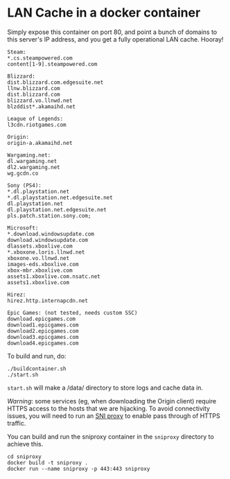 # LAN Cache in a docker container

Simply expose this container on port 80, and point a bunch of domains to this server's IP address, 
and you get a fully operational LAN cache. Hooray!

```
Steam:
*.cs.steampowered.com
content[1-9].steampowered.com

Blizzard:
dist.blizzard.com.edgesuite.net
llnw.blizzard.com
dist.blizzard.com
blizzard.vo.llnwd.net
blzddist*.akamaihd.net

League of Legends:
l3cdn.riotgames.com

Origin:
origin-a.akamaihd.net

Wargaming.net:
dl.wargaming.net
dl2.wargaming.net
wg.gcdn.co

Sony (PS4):
*.dl.playstation.net 
*.dl.playstation.net.edgesuite.net 
dl.playstation.net 
dl.playstation.net.edgesuite.net 
pls.patch.station.sony.com;

Microsoft:
*.download.windowsupdate.com 
download.windowsupdate.com 
dlassets.xboxlive.com 
*.xboxone.loris.llnwd.net 
xboxone.vo.llnwd.net 
images-eds.xboxlive.com 
xbox-mbr.xboxlive.com 
assets1.xboxlive.com.nsatc.net 
assets1.xboxlive.com

Hirez:
hirez.http.internapcdn.net

Epic Games: (not tested, needs custom SSC)
download.epicgames.com 
download1.epicgames.com 
download2.epicgames.com 
download3.epicgames.com 
download4.epicgames.com 
```

To build and run, do:
```
./buildcontainer.sh
./start.sh
```

`start.sh` will make a /data/ directory to store logs and cache data in. 

*Warning*: some services (eg, when downloading the Origin client) require HTTPS access to the 
hosts that we are hijacking. To avoid connectivity issues, you will need to run an 
[SNI proxy](https://github.com/dlundquist/sniproxy) to enable pass through of HTTPS traffic. 

You can build and run the sniproxy container in the `sniproxy` directory to achieve this. 

```
cd sniproxy
docker build -t sniproxy .
docker run --name sniproxy -p 443:443 sniproxy
```

